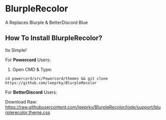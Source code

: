 # BlurpleRecolor
A Replaces Blurple & BetterDiscord Blue

## How To Install BlurpleRecolor?

Its Simple!

For **Powercord** Users:

1. Open CMD & Type:

```
cd powercord/src/Powercord/themes && git clone https://github.com/leeprky/BlurpleRecolor
```

For **BetterDiscord** Users:

Download Raw: https://raw.githubusercontent.com/leeprky/BlurpleRecolor/lode/support/blurplerecolor.theme.css
